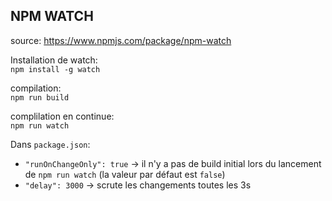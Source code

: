 
NPM WATCH
---------

source: https://www.npmjs.com/package/npm-watch

Installation de watch:  
```npm install -g watch```

compilation:   
```npm run build```

complilation en continue:  
```npm run watch```

Dans ```package.json```:
* ```"runOnChangeOnly": true``` -> il n'y a pas de build initial lors du lancement de ```npm run watch``` (la valeur par défaut est ```false```)
* ```"delay": 3000``` -> scrute les changements toutes les 3s

